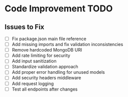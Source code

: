 # Code Improvement TODO

## Issues to Fix
- [ ] Fix package.json main file reference
- [ ] Add missing imports and fix validation inconsistencies
- [ ] Remove hardcoded MongoDB URI
- [ ] Add rate limiting for security
- [ ] Add input sanitization
- [ ] Standardize validation approach
- [ ] Add proper error handling for unused models
- [ ] Add security headers middleware
- [ ] Add request logging
- [ ] Test all endpoints after changes
